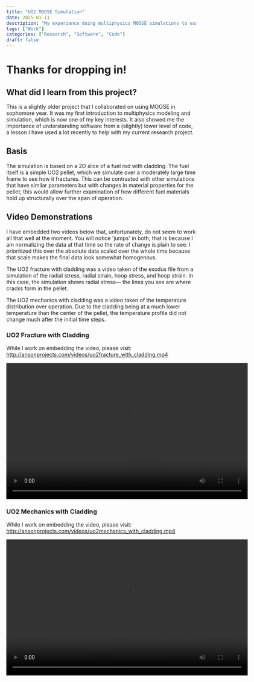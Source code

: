 ```yaml
---
title: "UO2 MOOSE Simulation"
date: 2025-01-11
description: "My experience doing multiphysics MOOSE simulations to examine stress, fracturing, and temperature during operation."
tags: ["Work"]
categories: ["Research", "Software", "Code"]
draft: false
---
```


# Thanks for dropping in!

## What did I learn from this project?

This is a slightly older project that I collaborated on using MOOSE in sophomore year. It was my first introduction to multiphysics modeling and simulation, which is now one of my key interests. It also showed me the importance of understanding software from a (slightly) lower level of code, a lesson I have used a lot recently to help with my current research project.

## Basis

The simulation is based on a 2D slice of a fuel rod with cladding. The fuel itself is a simple UO2 pellet, which we simulate over a moderately large time frame to see how it fractures. This can be contrasted with other simulations that have similar parameters but with changes in material properties for the pellet; this would allow further examination of how different fuel materials hold up structurally over the span of operation.

## Video Demonstrations

I have embedded two videos below that, unfortunately, do not seem to work all that well at the moment. You will notice 'jumps' in both; that is because I am normalizing the data at that time so the rate of change is plain to see. I prioritized this over the absolute data scaled over the whole time because that scale makes the final data look somewhat homogenous.

The UO2 fracture with cladding was a video taken of the exodus file from a simulation of the radial stress, radial strain, hoop stress, and hoop strain. In this case, the simulation shows radial stress— the lines you see are where cracks form in the pellet.

The UO2 mechanics with cladding was a video taken of the temperature distribution over operation. Due to the cladding being at a much lower temperature than the center of the pellet, the temperature profile did not change much after the initial time steps.

### UO2 Fracture with Cladding

While I work on embedding the video, please visit: http://ansonprojects.com/videos/uo2fracture_with_cladding.mp4

<video controls width="640" height="360">
  <source src="/videos/uo2fracture_with_cladding.mp4" type="video/mp4">
  Your browser does not support the video tag.
</video>

### UO2 Mechanics with Cladding

While I work on embedding the video, please visit: http://ansonprojects.com/videos/uo2mechanics_with_cladding.mp4

<video controls width="640" height="360">
  <source src="/videos/uo2mechanics_with_cladding.mp4" type="video/mp4">
  Your browser does not support the video tag.
</video>
